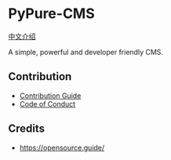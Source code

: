 # PyPure-CMS
[中文介绍](README-zh.md)

A simple, powerful and developer friendly CMS.




## Contribution
- [Contribution Guide](CONTRIBUTING.md)
- [Code of Conduct](CODE_OF_CONDUCT.md)


## Credits
- https://opensource.guide/

